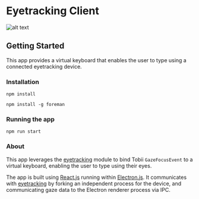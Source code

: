 # Eyetracking Client

![alt text](./media/helloex2.gif)

## Getting Started

This app provides a virtual keyboard that enables the user to type using a connected eyetracking device.

### Installation
```npm install```

```npm install -g foreman```

### Running the app
```npm run start```

### About

This app leverages the [eyetracking](https://github.com/EyeTrackingCSE/eyetracking) module to bind Tobii `GazeFocusEvent` to a virtual keyboard, enabling the user to type using their eyes.

The app is built using [React.js](https://reactjs.org/) running within [Electron.js](https://www.electronjs.org/). It communicates with [eyetracking](https://github.com/EyeTrackingCSE/eyetracking) by forking an independent process for the  device, and communicating gaze data to the Electron renderer process via IPC.


